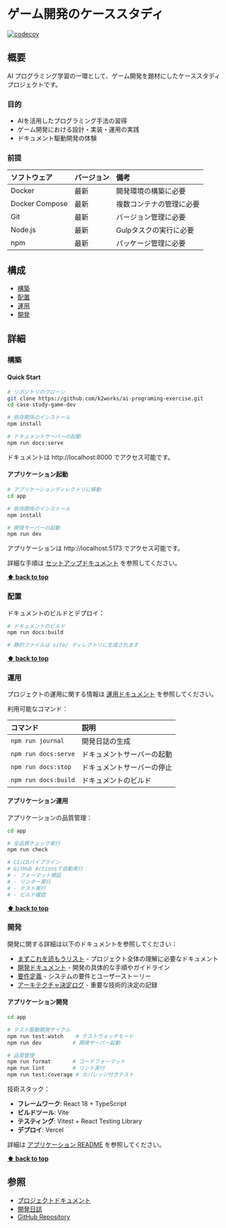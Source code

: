 # ゲーム開発のケーススタディ

[![codecov](https://codecov.io/gh/k2works/case-study-game-dev/branch/case-3/graph/badge.svg?token=PXJYRHMUWO)](https://codecov.io/gh/k2works/case-study-game-dev)

## 概要

AI プログラミング学習の一環として、ゲーム開発を題材にしたケーススタディプロジェクトです。

### 目的

- AIを活用したプログラミング手法の習得
- ゲーム開発における設計・実装・運用の実践
- ドキュメント駆動開発の体験

### 前提

| ソフトウェア | バージョン   | 備考 |
| :----------- |:--------| :--- |
| Docker       | 最新     | 開発環境の構築に必要 |
| Docker Compose | 最新   | 複数コンテナの管理に必要 |
| Git          | 最新     | バージョン管理に必要 |
| Node.js      | 最新     | Gulpタスクの実行に必要 |
| npm          | 最新     | パッケージ管理に必要 |

## 構成

- [構築](#構築)
- [配置](#配置)
- [運用](#運用)
- [開発](#開発)

## 詳細

### 構築

#### Quick Start

```bash
# リポジトリのクローン
git clone https://github.com/k2works/ai-programing-exercise.git
cd case-study-game-dev

# 依存関係のインストール
npm install

# ドキュメントサーバーの起動
npm run docs:serve
```

ドキュメントは http://localhost:8000 でアクセス可能です。

#### アプリケーション起動

```bash
# アプリケーションディレクトリに移動
cd app

# 依存関係のインストール
npm install

# 開発サーバーの起動
npm run dev
```

アプリケーションは http://localhost:5173 でアクセス可能です。

詳細な手順は [セットアップドキュメント](./docs/operation/セットアップ.md) を参照してください。

**[⬆ back to top](#構成)**

### 配置

ドキュメントのビルドとデプロイ：

```bash
# ドキュメントのビルド
npm run docs:build

# 静的ファイルは site/ ディレクトリに生成されます
```

**[⬆ back to top](#構成)**

### 運用

プロジェクトの運用に関する情報は [運用ドキュメント](./docs/operation/) を参照してください。

利用可能なコマンド：

| コマンド | 説明 |
| :------- | :--- |
| `npm run journal` | 開発日誌の生成 |
| `npm run docs:serve` | ドキュメントサーバーの起動 |
| `npm run docs:stop` | ドキュメントサーバーの停止 |
| `npm run docs:build` | ドキュメントのビルド |

#### アプリケーション運用

アプリケーションの品質管理：

```bash
cd app

# 全品質チェック実行
npm run check

# CI/CDパイプライン
# GitHub Actionsで自動実行：
# - フォーマット検証
# - リンター実行  
# - テスト実行
# - ビルド確認
```

**[⬆ back to top](#構成)**

### 開発

開発に関する詳細は以下のドキュメントを参照してください：

- [まずこれを読もうリスト](./docs/index.md) - プロジェクト全体の理解に必要なドキュメント
- [開発ドキュメント](./docs/development/) - 開発の具体的な手順やガイドライン
- [要件定義](./docs/requirements/) - システムの要件とユーザーストーリー
- [アーキテクチャ決定ログ](./docs/adr/) - 重要な技術的決定の記録

#### アプリケーション開発

```bash
cd app

# テスト駆動開発サイクル
npm run test:watch    # テストウォッチモード
npm run dev          # 開発サーバー起動

# 品質管理
npm run format       # コードフォーマット
npm run lint         # リント実行
npm run test:coverage # カバレッジ付きテスト
```

技術スタック：
- **フレームワーク**: React 18 + TypeScript
- **ビルドツール**: Vite
- **テスティング**: Vitest + React Testing Library
- **デプロイ**: Vercel

詳細は [アプリケーション README](./app/README.md) を参照してください。

**[⬆ back to top](#構成)**

## 参照

- [プロジェクトドキュメント](./docs/)
- [開発日誌](./docs/journal/)
- [GitHub Repository](https://github.com/k2works/ai-programing-exercise)
